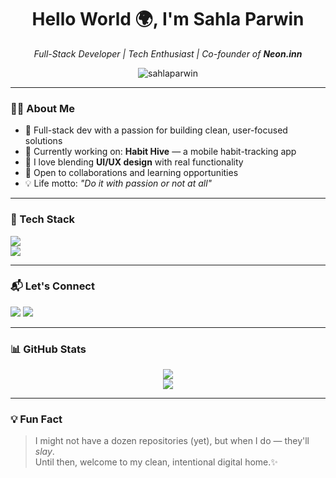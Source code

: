 
<h1 align="center">Hello World 🌍, I'm Sahla Parwin</h1>
<p align="center">
  <i>Full-Stack Developer | Tech Enthusiast | Co-founder of <b>Neon.inn</b></i>
</p>

<p align="center">
  <img src="https://komarev.com/ghpvc/?username=sahlaparwin&label=Profile%20Views&color=0e75b6&style=flat" alt="sahlaparwin" />
</p>

---

### 👩‍💻 About Me

- 🔧 Full-stack dev with a passion for building clean, user-focused solutions  
- 🎯 Currently working on: **Habit Hive** — a mobile habit-tracking app  
- 🎨 I love blending **UI/UX design** with real functionality  
- 💬 Open to collaborations and learning opportunities  
- 💡 Life motto: *"Do it with passion or not at all"*

---

### 🧰 Tech Stack

<p>
 <img src="https://skillicons.dev/icons?i=python,flutter,firebase,html,css,js,figma,github" />
<br />
<img src="https://img.shields.io/badge/Canva-00C4CC?style=for-the-badge&logo=canva&logoColor=white" />

</p>

---

### 📬 Let's Connect

<p>
  <a href="mailto:sahlaparwin7@gmail.com"><img src="https://img.shields.io/badge/Gmail-sahlaparwin7@gmail.com-D14836?style=flat&logo=gmail&logoColor=white"/></a>
  <a href="https://linkedin.com/in/sahla-parwin"><img src="https://img.shields.io/badge/LinkedIn-sahla--parwin-blue?style=flat&logo=linkedin&logoColor=white"/></a>
</p>

---

### 📊 GitHub Stats

<p align="center">
  <img src="https://github-readme-stats.vercel.app/api?username=sahlaparwin&show_icons=true&theme=tokyonight" />
  <br />
  <img src="https://github-readme-streak-stats.herokuapp.com/?user=sahlaparwin&theme=tokyonight" />
</p>

---

### 💡 Fun Fact

> I might not have a dozen repositories (yet), but when I do — they'll *slay*.  
> Until then, welcome to my clean, intentional digital home.✨

